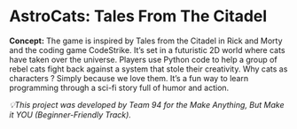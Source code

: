 # AstroCats: Tales From The Citadel

**Concept:**
The game is inspired by Tales from the Citadel in Rick and Morty and the coding game CodeStrike. It’s set in a futuristic 2D world where cats have taken over the universe. Players use Python code to help a group of rebel cats fight back against a system that stole their creativity. Why cats as characters ? Simply because we love them. It’s a fun way to learn programming through a sci-fi story full of humor and action.



*💡This project was developed by Team 94 for the Make Anything, But Make it YOU (Beginner-Friendly Track).*
